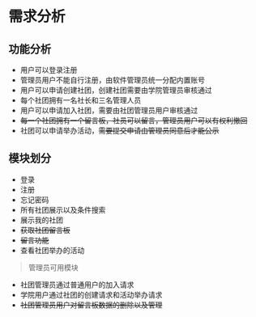 # 需求分析

## 功能分析
+ 用户可以登录注册
+ 管理员用户不能自行注册，由软件管理员统一分配内置账号
+ 用户可以申请创建社团，创建社团需要由学院管理员审核通过
+ 每个社团拥有一名社长和三名管理人员
+ 用户可以申请加入社团，需要由社团管理员用户审核通过
+ ~~每一个社团拥有一个留言板，社员可以留言，管理员用户可以有权利撤回~~
+ 社团可以申请举办活动，~~需要提交申请由管理员同意后才能公示~~

## 模块划分

+ 登录
+ 注册
+ 忘记密码
+ 所有社团展示以及条件搜索
+ 展示我的社团
+ ~~获取社团留言板~~
+ ~~留言功能~~
+ 查看社团举办的活动


> 管理员可用模块
+ 社团管理员通过普通用户的加入请求
+ 学院用户通过社团的创建请求和活动举办请求
+ ~~社团管理员用户对留言板数据的删除以及管理~~
